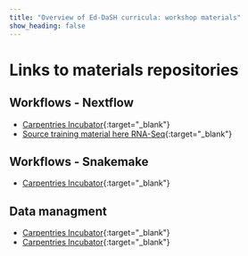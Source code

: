 ```yaml
---
title: "Overview of Ed-DaSH curricula: workshop materials"
show_heading: false
---  
```



# Links to materials repositories

## Workflows - Nextflow

* [Carpentries Incubator](https://carpentries-incubator.github.io/workflows-nextflow/){:target="_blank"} 
* [Source training material here RNA-Seq](https://seqera.io/training/#training_material){:target="_blank"} 

## Workflows - Snakemake

* [Carpentries Incubator](https://github.com/carpentries-incubator/snakemake-novice-bioinformatics){:target="_blank"} 

## Data managment

* [Carpentries Incubator](https://github.com/carpentries-incubator/good-enough-practices){:target="_blank"} 
* [Carpentries Incubator](https://github.com/carpentries-incubator/fair-bio-practice){:target="_blank"} 


